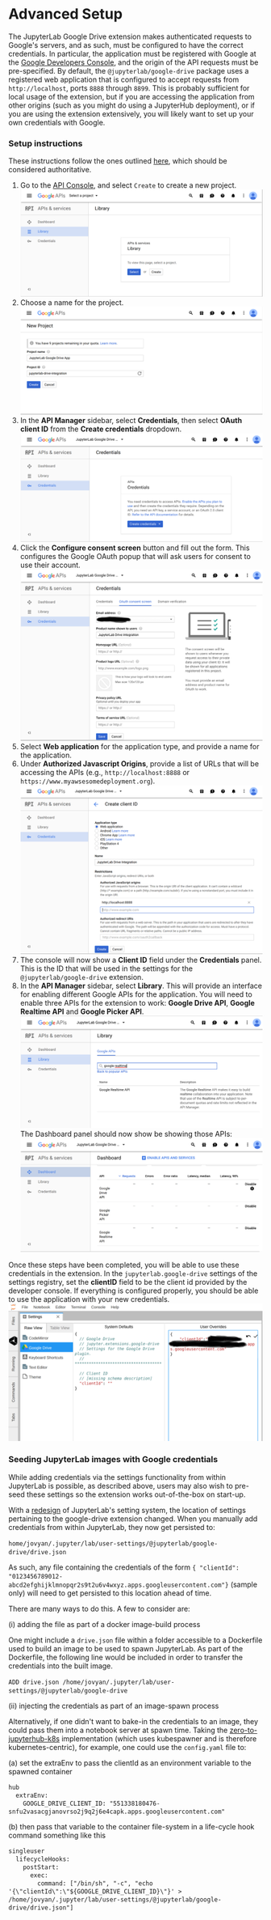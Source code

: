# Advanced Setup

The JupyterLab Google Drive extension makes authenticated requests to Google's servers,
and as such, must be configured to have the correct credentials.
In particular, the application must be registered with Google at the
[Google Developers Console](https://console.developers.google.com),
and the origin of the API requests must be pre-specified.
By default, the `@jupyterlab/google-drive` package uses a registered web application
that is configured to accept requests from `http://localhost`, ports `8888` through `8899`.
This is probably sufficient for local usage of the extension,
but if you are accessing the application from other origins
(such as you might do using a JupyterHub deployment),
or if you are using the extension extensively,
you will likely want to set up your own credentials with Google.

### Setup instructions
These instructions follow the ones outlined [here](https://developers.google.com/identity/sign-in/web/devconsole-project),
which should be considered authoritative.

1. Go to the [API Console](https://console.developers.google.com/projectselector/apis/library),
and select `Create` to create a new project.
![Starting point](images/start.png)
2. Choose a name for the project.
![Choose a name](images/name.png)
3. In the **API Manager** sidebar, select **Credentials**, then select **OAuth client ID** from the **Create credentials** dropdown.
![Create credentials](images/credentials.png)
4. Click the **Configure consent screen** button and fill out the form. This configures the Google OAuth popup that will ask users for consent to use their account.
![Configure consent](images/consent.png)
5. Select **Web application** for the application type, and provide a name for the application.
6. Under **Authorized Javascript Origins**, provide a list of URLs that will be accessing the APIs (e.g., `http://localhost:8888` or `https://www.myawsesomedeployment.org`).
![Web application](images/webapp.png)
7. The console will now show a **Client ID** field under the **Credentials** panel. This is the ID that will be used in the settings for the `@jupyterlab/google-drive` extension.
8. In the **API Manager** sidebar, select **Library**. This will provide an interface for enabling different Google APIs for the application. You will need to enable three APIs for the extension to work: **Google Drive API**, **Google Realtime API** and **Google Picker API**.
![Searching API library](images/library.png)
The Dashboard panel should now show be showing those APIs:
![Dashboard](images/dashboard.png)

Once these steps have been completed, you will be able to use these credentials in the extension.
In the `jupyterlab.google-drive` settings of the settings registry, set the **clientID** field to be the client id provided by the developer console. If everything is configured properly, you should be able to use the application with your new credentials.
![Client ID](images/clientid.png)

### Seeding JupyterLab images with Google credentials
While adding credentials via the settings functionality from within JupyterLab is possible, as described above, users may also wish to pre-seed these settings so the extension works out-of-the-box on start-up.

With a [redesign](https://github.com/jupyterlab/jupyterlab/pull/2936) of JupyterLab's setting system, the location of settings pertaining to the google-drive extension changed.  When you manually add credentials from within JupyterLab, they now get persisted to:

`home/jovyan/.jupyter/lab/user-settings/@jupyterlab/google-drive/drive.json`

As such, any file containing the credentials of the form `{ "clientId": "0123456789012-abcd2efghijklmnopqr2s9t2u6v4wxyz.apps.googleusercontent.com"}` (sample only) will need to get persisted to this location ahead of time.

There are many ways to do this.  A few to consider are:

(i) adding the file as part of a docker image-build process

One might include a `drive.json` file within a folder accessible to a Dockerfile used to build an image to be used to spawn JupyterLab.  As part of the Dockerfile, the following line would be included in order to transfer the credentials into the built image.

`ADD drive.json /home/jovyan/.jupyter/lab/user-settings/@jupyterlab/google-drive`

(ii) injecting the credentials as part of an image-spawn process

Alternatively, if one didn't want to bake-in the credentials to an image, they could pass them into a notebook server at spawn time.  Taking the [zero-to-jupyterhub-k8s](https://github.com/jupyterhub/zero-to-jupyterhub-k8s) implementation (which uses kubespawner and is therefore kubernetes-centric), for example, one could use the `config.yaml` file to:

(a) set the extraEnv to pass the clientId as an environment variable to the spawned container

```
hub
  extraEnv:
    GOOGLE_DRIVE_CLIENT_ID: "551338180476-snfu2vasacgjanovrso2j9q2j6e4capk.apps.googleusercontent.com"
```

(b) then pass that variable to the container file-system in a life-cycle hook command something like this

```
singleuser
  lifecycleHooks:
    postStart:
      exec:
        command: ["/bin/sh", "-c", "echo '{\"clientId\":\"${GOOGLE_DRIVE_CLIENT_ID}\"}' > /home/jovyan/.jupyter/lab/user-settings/@jupyterlab/google-drive/drive.json"]
``` 